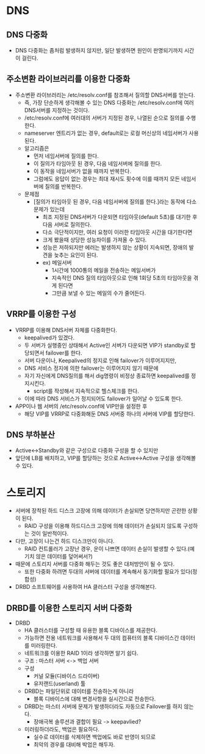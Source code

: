 # DNS
## DNS 다중화
- DNS 다중화는 좀처럼 발생하지 않지만, 일단 발생하면 원인이 판명되기까지 시간이 걸린다.

## 주소변환 라이브러리를 이용한 다중화
- 주소변환 라이브러리는 /etc/resolv.conf를 참조해서 질의할 DNS서버를 얻는다.
  - 즉, 가장 단순하게 생각해볼 수 있는 DNS 다중화는 /etc/resolv.conf에 여러 DNS서버를 지정하는 것이다.
  - /etc/resolv.conf에 여러대의 서버가 지정된 경우, 나열된 순으로 질의를 수행한다.
  - nameserver 엔트리가 없는 경우, default로는 로컬 머신상의 네임서버가 사용된다.
  - 알고리즘은
    - 먼저 네임서버에 질의를 한다.
    - 이 질의가 타임아웃 된 경우, 다음 네임서버에 질의를 한다.
    - 이 동작을 네임서버가 없을 때까지 반복한다.
    - 그럼에도 응답이 없는 경우는 최대 재시도 횟수에 이를 때까지 모든 네임서버에 질의를 반복한다.
  - 문제점
    - [질의가 타임아웃 된 경우, 다음 네임서버에 질의를 한다.]라는 동작에 다소 문제가 있는데
      - 최조 지정된 DNS서버가 다운되면 타임아웃(default 5초)를 대기한 후 다음 서버로 질의한다.
      - 다소 극단적이지만, 여러 요청이 이러한 타임아웃 시간을 대기한다면 
      - 크게 봤을때 상당한 성능차이를 가져올 수 있다.
      - 성능은 저하되지만 에러는 발생하지 않는 상황이 지속되면, 장애의 발견을 늦추는 요인이 된다.
      - ex) 메일서버
        - 1시간에 1000통의 메일을 전송하는 메일서버가
        - 지속적인 DNS 질의 타임아웃으로 인해 1회당 5초의 타임아웃을 겪게 된다면
        - 그만큼 보낼 수 있는 메일의 수가 줄어든다.

## VRRP를 이용한 구성
- VRRP를 이용해 DNS서버 자체를 다중화한다.
  - keepalived가 있겠다.
  - 두 서버가 실행중인 상태해서 Active인 서버가 다운되면 VIP가 standby로 할당되면서 failover를 한다.
  - 서버 다운이나, Keepalived의 정지로 인해 failover가 이루어지지만, 
  - DNS 서비스 정지에 의한 failover는 이루어지지 않기 때문에
  - 자기 자신에게 DNS질의를 해서 dig명령이 비정상 종료하면 keepalived를 정지시킨다.
    - script를 작성해서 지속적으로 헬스체크를 한다.
  - 이에 따라 DNS 서비스가 정지되어도 failover가 일어날 수 있도록 한다.
- APP이나 웹 서버의 /etc/resolv.conf에 VIP만을 설정한 후
  - 해당 VIP를 VRRP로 다중화해둔 DNS 서버중 하나의 서버에 VIP를 할당한다.

## DNS 부하분산
- Active<->Standby와 같은 구성으로 다중화 구성을 할 수 있지만
- 앞단에 LB를 배치하고, VIP를 할당하는 것으로 Active<->Active 구성을 생각해볼 수 있다.

# 스토리지
- 서버에 장착된 하드 디스크 고장에 의해 데이터가 손실되면 당연하지만 곤란한 상황이 된다.
  - RAID 구성을 이용해 하드디스크 고장에 의해 데이터가 손실되지 않도록 구성하는 것이 일반적이다.
- 다만, 고장이 나는건 하드 디스크만이 아니다.
  - RAID 컨트롤러가 고장난 경우, 운이 나쁘면 데이터 손실이 발생할 수 있다.(예기치 않은 데이터를 덮어써서?)
- 때문에 스토리지 서버를 다중화 해두는 것도 좋은 대처방안이 될 수 있다.
  - 또한 다중화 하려면 두대의 서버에 데이터를 계속해서 동기화할 필요가 있다(정합성)
- DRBD 소프트웨어를 사용하여 HA 클러스터 구성을 생각해본다.

## DRBD를 이용한 스토리지 서버 다중화
- DRBD
  - HA 클러스터를 구성할 때 유용한 블록 디바이스를 제공한다.
  - 가능하면 전용 네트워크를 사용해서 두 대의 컴퓨터의 블록 디바이스간 데이터를 미러링한다.
  - 네트워크를 이용한 RAID 1이라 생각하면 알기 쉽다.
  - 구조 : 마스터 서버 <-> 백업 서버
  - 구성
    - 커널 모듈(디바이스 드라이버)
    - 유저랜드(userland) 툴
  - DRBD는 파일단위로 데이터를 전송하는게 아니라
    - 블록 디바이스에 대해 변경사항을 실시간으로 전송한다.
  - DRBD는 마스터 서버에 문제가 발생하더라도 자동으로 Failover를 하지 않는다.
    - 장애극복 솔루션과 결합이 필요 -> keepavlied?
  - 미러링하더라도, 백업은 필요하다.
    - 실수로 데이터를 삭제하면 백업에도 바로 반영이 되므로
    - 최악의 경우를 대비해 박업은 해두자.